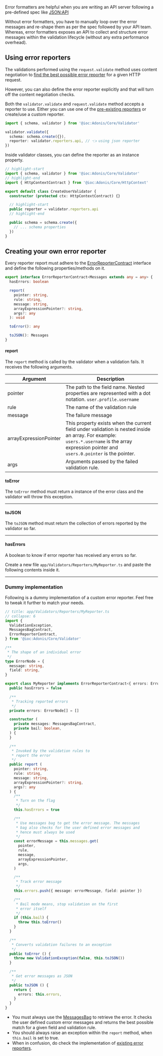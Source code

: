 Error formatters are helpful when you are writing an API server following a pre-defined spec like [JSON:API](https://jsonapi.org/)

Without error formatters, you have to manually loop over the error messages and re-shape them as per the spec followed by your API team. Whereas, error formatters exposes an API to collect and structure error messages within the validation lifecycle (without any extra performance overhead).

## Using error reporters
The validations performed using the `request.validate` method uses content negotiation to [find the best possible error reporter](./introduction.md#server-rendered-app) for a given HTTP request.

However, you can also define the error reporter explicitly and that will turn off the content negotiation checks.

Both the `validator.validate` and `request.validate` method accepts a reporter to use. Either you can use one of the [pre-existing reporters](https://github.com/adonisjs/validator/blob/develop/src/Validator/index.ts#L219-L222) or create/use a custom reporter.

```ts
import { schema, validator } from '@ioc:Adonis/Core/Validator'

validator.validate({
  schema: schema.create({}),
  reporter: validator.reporters.api, // 👈 using json reporter
})
```

Inside validator classes, you can define the reporter as an instance property.

```ts
// highlight-start
import { schema, validator } from '@ioc:Adonis/Core/Validator'
// highlight-end
import { HttpContextContract } from '@ioc:Adonis/Core/HttpContext'

export default class CreateUserValidator {
  constructor (protected ctx: HttpContextContract) {}

  // highlight-start
  public reporter = validator.reporters.api
  // highlight-end

  public schema = schema.create({
    // ... schema properties
  })
}
```

## Creating your own error reporter
Every reporter report must adhere to the [ErrorReporterContract](https://github.com/adonisjs/validator/blob/develop/adonis-typings/validator.ts#L168) interface and define the following properties/methods on it.

```ts
export interface ErrorReporterContract<Messages extends any = any> {
  hasErrors: boolean

  report(
    pointer: string,
    rule: string,
    message: string,
    arrayExpressionPointer?: string,
    args?: any
  ): void

  toError(): any

  toJSON(): Messages
}
```

#### report
The `report` method is called by the validator when a validation fails. It receives the following arguments.

| Argument | Description |
|-----------|-------------|
| pointer | The path to the field name. Nested properties are represented with a dot notation. `user.profile.username` |
| rule | The name of the validation rule |
| message | The failure message |
| arrayExpressionPointer | This property exists when the current field under validation is nested inside an array. For example: `users.*.username` is the array expression pointer and `users.0.pointer` is the pointer. |
| args | Arguments passed by the failed validation rule. |

#### toError
The `toError` method must return a instance of the error class and the validator will throw this exception.

---

#### toJSON
The `toJSON` method must return the collection of errors reported by the validator so far.

---

#### hasErrors
A boolean to know if error reporter has received any errors so far.

Create a new file `app/Validators/Reporters/MyReporter.ts` and paste the following contents inside it.

---

### Dummy implementation
Following is a dummy implementation of a custom error reporter. Feel free to tweak it further to match your needs.

```ts
// title: app/Validators/Reporters/MyReporter.ts
// collapse: 6
import {
  ValidationException,
  MessagesBagContract,
  ErrorReporterContract,
} from '@ioc:Adonis/Core/Validator'

/**
 * The shape of an individual error
 */
type ErrorNode = {
  message: string,
  field: string,
}

export class MyReporter implements ErrorReporterContract<{ errors: ErrorNode[] }> {
  public hasErrors = false

  /**
   * Tracking reported errors
   */
  private errors: ErrorNode[] = []

  constructor (
    private messages: MessagesBagContract,
    private bail: boolean,
  ) {
  }

  /**
   * Invoked by the validation rules to
   * report the error
   */
  public report (
    pointer: string,
    rule: string,
    message: string,
    arrayExpressionPointer?: string,
    args?: any
  ) {
    /**
     * Turn on the flag
     */
    this.hasErrors = true

    /**
     * Use messages bag to get the error message. The messages
     * bag also checks for the user defined error messages and
     * hence must always be used
     */
    const errorMessage = this.messages.get(
      pointer,
      rule,
      message,
      arrayExpressionPointer,
      args,
    )

    /**
     * Track error message
     */
    this.errors.push({ message: errorMessage, field: pointer })

    /**
     * Bail mode means, stop validation on the first
     * error itself
     */
    if (this.bail) {
      throw this.toError()
    }
  }

  /**
   * Converts validation failures to an exception
   */
  public toError () {
    throw new ValidationException(false, this.toJSON())
  }

  /**
   * Get error messages as JSON
   */
  public toJSON () {
    return {
      errors: this.errors,
    }
  }
}
```

- You must always use the [MessagesBag](https://github.com/adonisjs/validator/blob/develop/src/MessagesBag/index.ts) to retrieve the error. It checks the user defined custom error messages and returns the best possible match for a given field and validation rule.
- You should always raise an exception within the `report` method, when `this.bail` is set to true.
- When in confusion, do check the implementation of [existing error reporters](https://github.com/adonisjs/validator/tree/develop/src/ErrorReporter).
